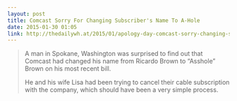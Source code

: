 ```yaml
---
layout: post
title: Comcast Sorry For Changing Subscriber's Name To A-Hole
date: 2015-01-30 01:05
link: http://thedailywh.at/2015/01/apology-day-comcast-sorry-changing-subscribers-name-hole/
---
```


>A man in Spokane, Washington was surprised to find out that Comcast had changed his name from Ricardo Brown to “Asshole” Brown on his most recent bill.
>
>He and his wife Lisa had been trying to cancel their cable subscription with the company, which should have been a very simple process.
